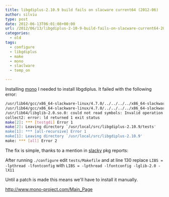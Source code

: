 ```yaml
---
title: libgdiplus-2.10.9 build fails on slacware current64 (2012-06)
author: silviu
type: post
date: 2012-06-13T06:01:08+00:00
url: /2012/06/13/libgdiplus-2-10-9-build-fails-on-slacware-current64-2012-06/
categories:
  - old
tags:
  - configure
  - libgdiplus
  - make
  - mono
  - slaclware
  - temp_on

---
```

Installing [mono](http://www.mono-project.com/Main_Page) I needed to install libgdiplus. It failed with the following error:

```bash
/usr/lib64/gcc/x86_64-slackware-linux/4.7.0/../../../../x86_64-slackware-linux/bin/ld: testgdi.o: undefined reference to symbol 'g_free'
/usr/lib64/gcc/x86_64-slackware-linux/4.7.0/../../../../x86_64-slackware-linux/bin/ld: note: 'g_free' is defined in DSO /usr/lib64/libglib-2.0.so.0 so try adding it to the linker command line
/usr/lib64/libglib-2.0.so.0: could not read symbols: Invalid operation
collect2: error: ld returned 1 exit status
make[2]: *** [testgdi] Error 1
make[2]: Leaving directory `/usr/local/src/libgdiplus-2.10.9/tests'
make[1]: *** [all-recursive] Error 1
make[1]: Leaving directory `/usr/local/src/libgdiplus-2.10.9'
make: *** [all] Error 2
```

The fix is simple, thanks to a mention in [slacky](https://www.slacky.eu/asche64/pkgreports/) pkg reports:

After running `./configure` edit `tests/Makefile` and at line 130 replace `LIBS = -lpthread -lfontconfig` with `LIBS = -lpthread -lfontconfig -lglib-2.0 -lX11`

Until a patch is made this means we'll have to install it manually.

http://www.mono-project.com/Main_Page